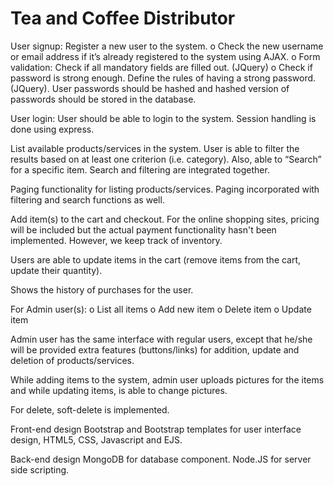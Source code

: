# Tea and Coffee Distributor
User signup: 
Register a new user to the system. 
o	Check the new username or email address if it’s already registered to the system using AJAX. 
o	Form validation: Check if all mandatory fields are filled out. (JQuery)
o	Check if password is strong enough. Define the rules of having a strong password. (JQuery). User passwords should be hashed and hashed version of passwords should be stored in the database.

User login: User should be able to login to the system. Session handling is done using express.

List available products/services in the system. User is able to filter the results based on at least one criterion (i.e. category). Also, able to “Search” for a specific item.  Search and filtering are integrated together.

Paging functionality for listing products/services. Paging incorporated with filtering and search functions as well.

Add item(s) to the cart and checkout. For the online shopping sites, pricing will be included but the actual payment functionality hasn't been implemented. However, we keep track of inventory.

Users are able to update items in the cart (remove items from the cart, update their quantity).

Shows the history of purchases for the user.

For Admin user(s):
o	List all items
o	Add new item
o	Delete item
o	Update item

Admin user has the same interface with regular users, except that he/she will be provided extra features (buttons/links) for addition, update and deletion of products/services.

While adding items to the system, admin user uploads pictures for the items and while updating items, is able to change pictures.

For delete, soft-delete is implemented.

Front-end design
Bootstrap and Bootstrap templates for user interface design, HTML5, CSS, Javascript and EJS.


Back-end design
MongoDB for database component. Node.JS for server side scripting. 
